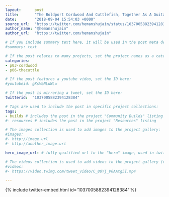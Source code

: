 ```yaml
---
layout:      post
title:       "The Boldport Cordwood And Cuttlefish, Together As A Guitar Tuner | Hackaday"
date:        "2018-09-04 15:54:03 +0000"
source_url:  "https://twitter.com/hemanshujain/status/1037005882394128384"
author_name: "@hemanshujain"
author_url:  "https://twitter.com/hemanshujain"

# If you include summary text here, it will be used in the post meta description instead of an excerpt from the post body
#summary: text

# If the post relates to many projects, set the project names as a categories array:
categories:
- p03-cordwood
- p06-thecuttle

# If the post features a youtube video, set the ID here:
#youtubeid: gXsVeNLuWLw

# If the post is mirroring a tweet, set the ID here:
twitterid:  "1037005882394128384"

# Tags are used to include the post in specific project collections:
tags:
- builds # includes the post in the project "Community Builds" listing
#- resources # includes the post in the project "Resources" listing

# The images collection is used to add images to the project gallery:
#images:
#- http://image.url
#- http://another_image.url

hero_image_url: # fully-qualified url to the "hero" image, used in twitter cards for example

# The videos collection is used to add videos to the project gallery (currently only mp4):
#videos:
#- https://video.twimg.com/tweet_video/C_8OYj_V0AAtg5I.mp4

---
```


{% include twitter-embed.html id='1037005882394128384' %}


